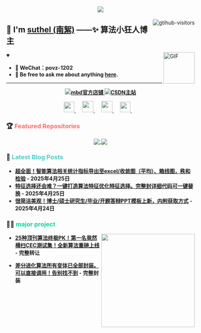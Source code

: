 <h1 align="center"> 
  <a href="https://mbd.pub/o/eternity/work"> 
    <img src="https://readme-typing-svg.herokuapp.com/?lines=算法小狂人(%22%2C%请关注公众号“算法小狂人”!%22);南絮祝您生活愉快，科研顺利!&center=true&size=27"> 
  </a> 
</h1>

<a href="https://github.com/suthels/computer-vision-in-action">
    <img align="right" src="https://komarev.com/ghpvc/?username=suthels&label=Visitors&color=red&style=flat&logo=github" alt="gtihub-visitors" />
</a>

 
## 👋  I'm <a href="http://welcome.voup.cn">suthel (南絮)</a> ——✨ 算法小狂人博主
 
<img align="right" alt="GIF" src="https://media.giphy.com/media/LnQjpWaON8nhr21vNW/giphy.gif" width="84" title="Say HI"> 

<details open>
  <summary><em><b>       </em></summary>
  
- 🔭 WeChat：povz-1202  
- 💬 Be free to ask me about anything [here](https://github.com/suthels/-/issues).

---
</details>

<!-- 新增技能卡片 -->

<!-- START_SECTION:brain -->
<div align="center">
  <a href="https://mbd.pub/o/eternity/work" target="_blank">
    <img 
      src="https://img.shields.io/badge/mbd官方店铺-访问-B9AC9C?style=for-the-badge" 
      alt="mbd官方店铺" 
    />
  </a>
  
  <a href="https://blog.csdn.net/m0_58857684?spm=1000.2115.3001.5343" target="_blank">
    <img 
      src="https://img.shields.io/badge/CSDN主站-访问-F7E8D2?style=for-the-badge" 
      alt="CSDN主站" 
    />
  </a>
</div>
<!-- END_SECTION:brain -->







 <!-- 个人方式部分 -->
<p align="center">
  <a href= "https://voup.cn/wp-content/uploads/2023/06/voup-weixing.jpg" target="_blank" alt="WeChat" title="WeChat">
    <img src="https://img.icons8.com/ios-filled/50/000000/weixing.png" width="28px"/>
  </a>
  &emsp;
 
  <a href="https://space.bilibili.com/275728029" target="_blank" alt="Bilibili" title="Bilibili">
    <img src="https://user-images.githubusercontent.com/29084184/166415345-91925d37-c66f-448f-8d75-c8355fe0b692.png" width="30px"/>
  </a>
  &emsp;

  
  <a href="https://blog.csdn.net/m0_58857684?spm=1000.2115.3001.5343" target="_blank" alt="CSDN" title="CSDN">
    <img src="https://img.icons8.com/material/48/000000/csdn.png" width="30px"/>
  </a>
  &emsp;
  
  <a href="https://www.zhihu.com/people/mei-yi-tian-wei-ming-tian-33-52" target="_blank" alt="Zhihu" title="Zhihu">
    <img src="https://img.icons8.com/material-two-tone/50/000000/zhihu.png" width="28px"/>
  </a>
  &emsp;
</p>

<!-- 新增置顶仓库部分 -->
### 🏆 <span style="color: #FF6B6B;">Featured Repositories</span>

<div align="center">
  <a href="https://github.com/suthels/-">
    <img align="center" src="https://github-readme-stats.vercel.app/api/pin/?username=suthels&repo=-&theme=dark" />
  </a>
  <a href="https://github.com/suthels/OpenSource">
    <img align="center" src="https://github-readme-stats.vercel.app/api/pin/?username=suthels&repo=OpenSource&theme=dark" />
  </a>
</div>

<!-- 新增最新文章部分 -->
### 📝 <span style="color: #4ECDC4;">Latest Blog Posts</span>

<!-- 使用GitHub Actions自动更新文章列表 -->
* [超全面！智能算法相关统计指标导出至excel/收敛图（平均）、箱线图，秩和检验](https://mp.weixin.qq.com/s/lMQYMOnjJV8T1lyotAoW5Q) - 2025年4月25日
* [特征选择还会难？一键打造算法特征优化特征选择。完整封详细代码可一键替换](https://mp.weixin.qq.com/s/hEdz2HoVM0dUyuNN78hn2w) - 2025年4月25日
* [很简洁美观！博士/硕士研究生/毕业/开题答辩PPT模板上新，内附获取方式](https://mp.weixin.qq.com/s/mXQDhPu0fLF4kPCpJXRAcA) - 2025年4月24日








### 🤾‍♂️ <span style="color: #06D6A0;">major project</span>
 
<img align="right" width="250" src="https://cdn.jsdelivr.net/gh/sun0225SUN/sun0225SUN/assets/images/hi.gif" />
 
<!-- START_SECTION:douban -->
* <a href='https://mp.weixin.qq.com/s/YAgowJP7hyUXkwcE0DwCaA' target='_blank'>25种顶刊算法终极PK！第一名竟然横扫CEC测试集！全新算法重磅上线</a> - 完整转让
<!-- END_SECTION:douban -->

<!-- START_SECTION:douban -->
* <a href='https://mbd.pub/o/bread/mbd-ZpuZk51v' target='_blank'>差分进化算法所有变体已全部封装。可以直接调用！告别找不到</a> - 完整封装
<!-- END_SECTION:douban -->













